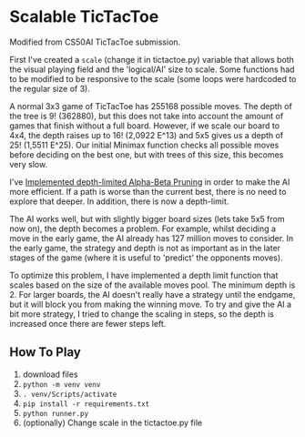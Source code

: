 # Scalable TicTacToe 
Modified from CS50AI TicTacToe submission.  
  
First I've created a `scale` (change it in tictactoe.py) variable that allows both the visual playing field and the 'logical/AI' size to scale. Some functions had to be modified to be responsive to the scale (some loops were hardcoded to the regular size of 3).
  
A normal 3x3 game of TicTacToe has 255168 possible moves. The depth of the tree is 9! (362880), but this does not take into account the amount of games that finish without a full board. However, if we scale our board to 4x4, the depth raises up to 16! (2,0922 E^13) and 5x5 gives us a depth of 25! (1,5511 E^25). Our initial Minimax function checks all possible moves before deciding on the best one, but with trees of this size, this becomes very slow.
  
I've [Implemented depth-limited Alpha-Beta Pruning](https://en.wikipedia.org/wiki/Alpha%E2%80%93beta_pruning#:~:text=Alpha%E2%80%93beta%20pruning%20is%20a,Connect%204%2C%20etc) in order to make the AI more efficient. If a path is worse than the current best, there is no need to explore that deeper. In addition, there is now a depth-limit.  
  
The AI works well, but with slightly bigger board sizes (lets take 5x5 from now on), the depth becomes a problem. For example, whilst deciding a move in the early game, the AI already has 127 million moves to consider. In the early game, the strategy and depth is not as important as in the later stages of the game (where it is useful to 'predict' the opponents moves).
  
To optimize this problem, I have implemented a depth limit function that scales based on the size of the available moves pool. The minimum depth is 2. For larger boards, the AI doesn't really have a strategy until the endgame, but it will block you from making the winning move. To try and give the AI a bit more strategy, I tried to change the scaling in steps, so the depth is increased once there are fewer steps left.

## How To Play
1. download files
2. `python -m venv venv`
3. `. venv/Scripts/activate`
4. `pip install -r requirements.txt`
5. `python runner.py`
6. (optionally) Change scale in the tictactoe.py file 